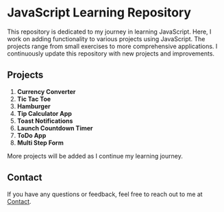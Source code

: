 # JavaScript Learning Repository

This repository is dedicated to my journey in learning JavaScript. Here, I work on adding functionality to various projects using JavaScript. The projects range from small exercises to more comprehensive applications. I continuously update this repository with new projects and improvements.

## Projects

1. **Currency Converter**
2. **Tic Tac Toe**
3. **Hamburger**
4. **Tip Calculator App**
5. **Toast Notifications**
6. **Launch Countdown Timer**
7. **ToDo App**
8. **Multi Step Form**

More projects will be added as I continue my learning journey.

## Contact

If you have any questions or feedback, feel free to reach out to me at 
[Contact](mailto:abdullahubaid257foru@gmail.com).
